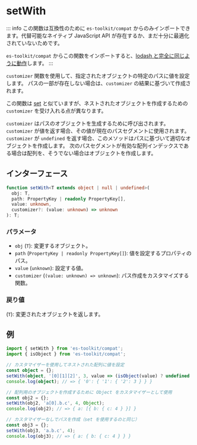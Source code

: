 # setWith

::: info
この関数は互換性のために `es-toolkit/compat` からのみインポートできます。代替可能なネイティブ JavaScript API が存在するか、まだ十分に最適化されていないためです。

`es-toolkit/compat` からこの関数をインポートすると、[lodash と完全に同じように動作](../../../compatibility.md)します。
:::

`customizer` 関数を使用して、指定されたオブジェクトの特定のパスに値を設定します。
パスの一部が存在しない場合は、`customizer` の結果に基づいて作成されます。

この関数は [set](./set.md) と似ていますが、ネストされたオブジェクトを作成するための `customizer` を受け入れる点が異なります。

`customizer` はパスのオブジェクトを生成するために呼び出されます。
`customizer` が値を返す場合、その値が現在のパスセグメントに使用されます。
`customizer` が `undefined` を返す場合、このメソッドはパスに基づいて適切なオブジェクトを作成します。
次のパスセグメントが有効な配列インデックスである場合は配列を、そうでない場合はオブジェクトを作成します。

## インターフェース

```typescript
function setWith<T extends object | null | undefined>(
  obj: T,
  path: PropertyKey | readonly PropertyKey[],
  value: unknown,
  customizer?: (value: unknown) => unknown
): T;
```

### パラメータ

- `obj` (`T`): 変更するオブジェクト。
- `path` (`PropertyKey | readonly PropertyKey[]`): 値を設定するプロパティのパス。
- `value` (`unknown`): 設定する値。
- `customizer` (`(value: unknown) => unknown`): パス作成をカスタマイズする関数。

### 戻り値

(`T`): 変更されたオブジェクトを返します。

## 例

```typescript
import { setWith } from 'es-toolkit/compat';
import { isObject } from 'es-toolkit/compat';

// カスタマイザーを使用してネストされた配列に値を設定
const object = {};
setWith(object, '[0][1][2]', 3, value => (isObject(value) ? undefined : {}));
console.log(object); // => { '0': { '1': { '2': 3 } } }

// 配列用のオブジェクトを作成するために Object をカスタマイザーとして使用
const obj2 = {};
setWith(obj2, 'a[0].b.c', 4, Object);
console.log(obj2); // => { a: [{ b: { c: 4 } }] }

// カスタマイザーなしでパスを作成（set を使用するのと同じ）
const obj3 = {};
setWith(obj3, 'a.b.c', 4);
console.log(obj3); // => { a: { b: { c: 4 } } }
```
